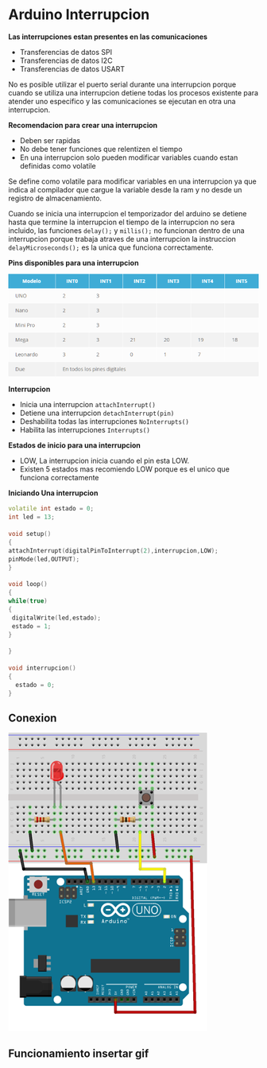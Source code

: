 # Arduino Interrupcion

**Las interrupciones estan presentes en las comunicaciones**

* Transferencias de datos SPI
* Transferencias de datos I2C
* Transferencias de datos USART

No es posible utilizar el puerto serial durante una interrupcion porque cuando se utiliza una interrupcion detiene todas los procesos existente para atender uno especifico y las comunicaciones se ejecutan en otra una interrupcion.

**Recomendacion para crear una interrupcion**
* Deben ser rapidas
* No debe tener funciones que relentizen el tiempo
* En una interrupcion solo pueden modificar variables cuando estan definidas como volatile

Se define como volatile para modificar variables en una interrupcion ya que indica al compilador que cargue la variable desde la ram y no desde un registro de almacenamiento.

Cuando se inicia una interrupcion el temporizador del arduino se detiene hasta que termine la interrupcion el tiempo de la interrupcion no sera incluido, las funciones ```delay();``` y ```millis();``` no funcionan dentro de una interrupcion porque trabaja atraves de una interrupcion la instruccion ```delayMicroseconds();``` es la unica que funciona correctamente.

**Pins disponibles para una interrupcion**

<img src="https://github.com/IDiegoUlises/Arduino-Interrupciones/blob/master/images/pines-para-interrupciones.png" />

**Interrupcion**
* Inicia una interrupcion ```attachInterrupt()``` 
* Detiene una interrupcion ```detachInterrupt(pin)``` 
* Deshabilita todas las interrupciones ```NoInterrupts()```
* Habilita las interrupciones ```Interrupts()```

**Estados de inicio para una interrupcion**
* LOW, La interrupcion inicia cuando el pin esta LOW.
* Existen 5 estados mas recomiendo LOW porque es el unico que funciona correctamente


**Iniciando Una interrupcion**

```c++
volatile int estado = 0;
int led = 13;

void setup()
{
attachInterrupt(digitalPinToInterrupt(2),interrupcion,LOW);
pinMode(led,OUTPUT);
}

void loop()
{
while(true)
{
 digitalWrite(led,estado);
 estado = 1;
}

}

void interrupcion()
{
  estado = 0;
}
```

## Conexion
<img src="https://github.com/IDiegoUlises/Arduino-Interrupciones/blob/master/images/Boton-con-resistencia-externa.png" width="400" height="600" />

## Funcionamiento insertar gif
